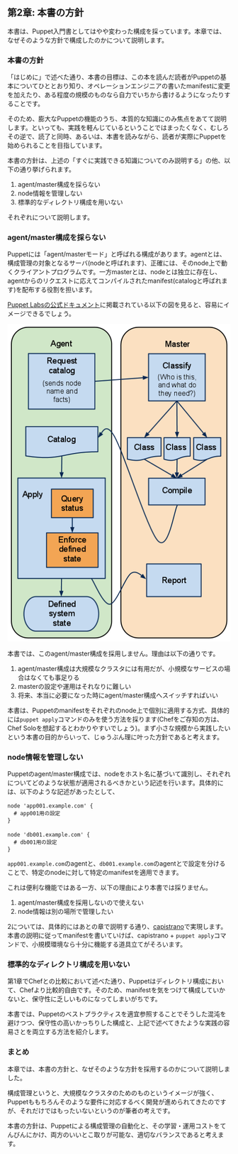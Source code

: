 ## 第2章: 本書の方針

本書は、Puppet入門書としてはやや変わった構成を採っています。本章では、なぜそのような方針で構成したのかについて説明します。

### 本書の方針

「はじめに」で述べた通り、本書の目標は、この本を読んだ読者がPuppetの基本についてひととおり知り、オペレーションエンジニアの書いたmanifestに変更を加えたり、ある程度の規模のものなら自力でいちから書けるようになったりすることです。

そのため、膨大なPuppetの機能のうち、本質的な知識にのみ焦点をあてて説明します。といっても、実践を軽んじているということではまったくなく、むしろその逆で、読了と同時、あるいは、本書を読みながら、読者が実際にPuppetを始められることを目指しています。

本書の方針は、上述の「すぐに実践できる知識についてのみ説明する」の他、以下の通り挙げられます。

  1. agent/master構成を採らない
  2. node情報を管理しない
  3. 標準的なディレクトリ構成を用いない

それぞれについて説明します。

### agent/master構成を採らない

Puppetには「agent/masterモード」と呼ばれる構成があります。agentとは、構成管理の対象となるサーバ(nodeと呼ばれます)、正確には、そのnode上で動くクライアントプログラムです。一方masterとは、nodeとは独立に存在し、agentからのリクエストに応えてコンパイルされたmanifest(catalogと呼ばれます)を配布する役割を担います。

[Puppet Labsの公式ドキュメント](http://docs.puppetlabs.com/learning/agent_master_basic.html)に掲載されている以下の図を見ると、容易にイメージできるでしょう。

![Puppetはagent/masterからなる](../images/02-agent-master.png)

本書では、このagent/master構成を採用しません。理由は以下の通りです。

  1. agent/master構成は大規模なクラスタには有用だが、小規模なサービスの場合はなくても事足りる
  2. masterの設定や運用はそれなりに難しい
  3. 将来、本当に必要になった時にagent/master構成へスイッチすればいい

本書は、Puppetのmanifestをそれぞれのnode上で個別に適用する方式、具体的には`puppet apply`コマンドのみを使う方法を採ります(Chefをご存知の方は、Chef Soloを想起するとわかりやすいでしょう)。まず小さな規模から実践したいという本書の目的からいって、じゅうぶん理に叶った方針であると考えます。

### node情報を管理しない

Puppetのagent/master構成では、nodeをホスト名に基づいて識別し、それぞれについてどのような状態が適用されるべきかという記述を行います。具体的には、以下のような記述があったとして、

```
node 'app001.example.com' {
  # app001用の設定
}

node 'db001.example.com' {
  # db001用の設定
}
```

`app001.example.com`のagentと、`db001.example.com`のagentとで設定を分けることで、特定のnodeに対して特定のmanifestを適用できます。

これは便利な機能ではある一方、以下の理由により本書では採りません。

  1. agent/master構成を採用しないので使えない
  2. node情報は別の場所で管理したい

2については、具体的にはあとの章で説明する通り、[capistrano](http://capistranorb.com/)で実現します。本書の説明に従ってmanifestを書いていけば、capistrano + `puppet apply`コマンドで、小規模環境なら十分に機能する道具立てがそろいます。

### 標準的なディレクトリ構成を用いない

第1章でChefとの比較において述べた通り、Puppetはディレクトリ構成において、Chefより比較的自由です。そのため、manifestを気をつけて構成していかないと、保守性に乏しいものになってしまいがちです。

本書では、Puppetのベストプラクティスを適宜参照することでそうした混沌を避けつつ、保守性の高いかっちりした構成と、上記で述べてきたような実践の容易さとを両立する方法を紹介します。

### まとめ

本章では、本書の方針と、なぜそのような方針を採用するのかについて説明しました。

構成管理というと、大規模なクラスタのためのものというイメージが強く、Puppetももちろんそのような要件に対応するべく開発が進められてきたのですが、それだけではもったいないというのが筆者の考えです。

本書の方針は、Puppetによる構成管理の自動化と、その学習・運用コストをてんびんにかけ、両方のいいとこ取りが可能な、適切なバランスであると考えます。
